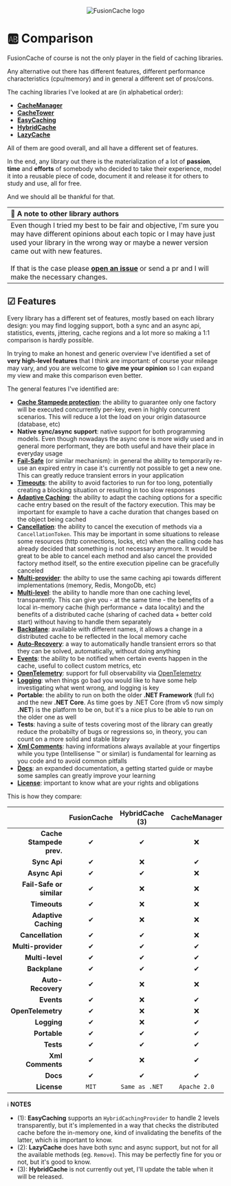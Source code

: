 <div align="center">

![FusionCache logo](logo-128x128.png)

</div>

# 🆎 Comparison

FusionCache of course is not the only player in the field of caching libraries.

Any alternative out there has different features, different performance characteristics (cpu/memory) and in general a different set of pros/cons.

The caching libraries I've looked at are (in alphabetical order):

- [**CacheManager**](https://github.com/MichaCo/CacheManager)
- [**CacheTower**](https://github.com/TurnerSoftware/CacheTower)
- [**EasyCaching**](https://github.com/dotnetcore/EasyCaching)
- [**HybridCache**](https://github.com/dotnet/aspnetcore/issues/53255)
- [**LazyCache**](https://github.com/alastairtree/LazyCache)

All of them are good overall, and all have a different set of features.

In the end, any library out there is the materialization of a lot of **passion**, **time** and **efforts** of somebody who decided to take their experience, model it into a reusable piece of code, document it and release it for others to study and use, all for free.

And we should all be thankful for that.

| 📢 A note to other library authors |
| :--- |
| Even though I tried my best to be fair and objective, I'm sure you may have different opinions about each topic or I may have just used your library in the wrong way or maybe a newer version came out with new features. <br/> <br/> If that is the case please [**open an issue**](https://github.com/ZiggyCreatures/FusionCache/issues/new/choose) or send a pr and I will make the necessary changes. |

## ☑ Features

Every library has a different set of features, mostly based on each library design: you may find logging support, both a sync and an async api, statistics, events, jittering, cache regions and a lot more so making a 1:1 comparison is hardly possible.

In trying to make an honest and generic overview I've identified a set of **very high-level features** that I think are important: of course your mileage may vary, and you are welcome to **give me your opinion** so I can expand my view and make this comparison even better.

The general features I've identified are:

- [**Cache Stampede protection**](CacheStampede.md): the ability to guarantee only one factory will be executed concurrently per-key, even in highly concurrent scenarios. This will reduce a lot the load on your origin datasource (database, etc)
- **Native sync/async support**: native support for both programming models. Even though nowadays the async one is more widly used and in general more performant, they are both useful and have their place in everyday usage
- [**Fail-Safe**](FailSafe.md) (or similar mechanism): in general the ability to temporarily re-use an expired entry in case it's currently not possible to get a new one. This can greatly reduce transient errors in your application
- [**Timeouts**](Timeouts.md): the ability to avoid factories to run for too long, potentially creating a blocking situation or resulting in too slow responses
- [**Adaptive Caching**](AdaptiveCaching.md): the ability to adapt the caching options for a specific cache entry based on the result of the factory execution. This may be important for example to have a cache duration that changes based on the object being cached
- [**Cancellation**](https://docs.microsoft.com/en-us/dotnet/standard/threading/cancellation-in-managed-threads): the ability to cancel the execution of methods via a `CancellationToken`. This may be important in some situations to release some resources (http connections, locks, etc) when the calling code has already decided that something is not necessary anymore. It would be great to be able to cancel each method and also cancel the provided factory method itself, so the entire execution pipeline can be gracefully canceled
- [**Multi-provider**](CacheLevels.md): the abilty to use the same caching api towards different implementations (memory, Redis, MongoDb, etc)
- [**Multi-level**](CacheLevels.md): the ability to handle more than one caching level, transparently. This can give you - at the same time - the benefits of a local in-memory cache (high performance + data locality) and the benefits of a distributed cache (sharing of cached data + better cold start) without having to handle them separately
- [**Backplane**](Backplane.md): available with different names, it allows a change in a distributed cache to be reflected in the local memory cache
- [**Auto-Recovery**](AutoRecovery.md): a way to automatically handle transient errors so that they can be solved, automatically, without doing anything
- [**Events**](Events.md): the ability to be notified when certain events happen in the cache, useful to collect custom metrics, etc
- [**OpenTelemetry**](OpenTelemetry.md): support for full observability via [OpenTelemetry](https://opentelemetry.io/)
- [**Logging**](Logging.md): when things go bad you would like to have some help investigating what went wrong, and logging is key
- **Portable**: the ability to run on both the older **.NET Framework** (full fx) and the new **.NET Core**. As time goes by .NET Core (from v5 now simply **.NET**) is the platform to be on, but it's a nice plus to be able to run on the older one as well
- **Tests**: having a suite of tests covering most of the library can greatly reduce the probabilty of bugs or regressions so, in theory, you can count on a more solid and stable library
- [**Xml Comments**](https://docs.microsoft.com/en-us/dotnet/csharp/codedoc): having informations always available at your fingertips while you type (Intellisense :tm: or similar) is fundamental for learning as you code and to avoid common pitfalls
- [**Docs**](docs/README.md): an expanded documentation, a getting started guide or maybe some samples can greatly improve your learning
- [**License**](../LICENSE.md): important to know what are your rights and obligations

This is how they compare:

|                          | FusionCache | HybridCache (3) | CacheManager | CacheTower | EasyCaching (1) | LazyCache (2) |
| ---:                     | :---:       | :---:        | :---:        | :---:      | :---:           |:---:          |
| **Cache Stampede prev.** | ✔          | ✔            | ❌           | ✔          | ✔              | ✔            |
| **Sync Api**             | ✔          | ❌           | ✔            | ❌         | ✔              | ✔            |
| **Async Api**            | ✔          | ✔            | ❌           | ✔          | ✔              | ⚠            |
| **Fail-Safe or similar** | ✔          | ❌           | ❌           | ❌         | ❌             | ❌           |
| **Timeouts**             | ✔          | ❌           | ❌           | ❌         | ❌             | ❌           |
| **Adaptive Caching**     | ✔          | ❌           | ❌           | ❌         | ❌             | ✔            |
| **Cancellation**         | ✔          | ✔            | ❌           | ❌         | ❌             | ❌           |
| **Multi-provider**       | ✔          | ✔            | ✔            | ✔          | ✔              | ❌           |
| **Multi-level**          | ✔          | ✔            | ✔            | ✔          | ⚠              | ❌           |
| **Backplane**            | ✔          | ✔            | ✔            | ✔          | ✔              | ❌           |
| **Auto-Recovery**        | ✔          | ❌           | ❌           | ❌         | ❌             | ❌           |
| **Events**               | ✔          | ❌           | ✔            | ❌         | ❌             | ❌           |
| **OpenTelemetry**        | ✔          | ❌           | ❌           | ❌         | ❌             | ❌           |
| **Logging**              | ✔          | ❌           | ✔            | ❌         | ✔              | ❌           |
| **Portable**             | ✔          | ✔            | ✔            | ✔          | ✔              | ✔            |
| **Tests**                | ✔          | ✔           | ✔            | ✔          | ✔              | ✔            |
| **Xml Comments**         | ✔          | ❌           | ✔            | ✔          | ✔              | ❌           |
| **Docs**                 | ✔          | ✔           | ✔            | ✔          | ✔              | ✔            |
| **License**              | `MIT`      | `Same as .NET`  | `Apache 2.0`  | `MIT`      | `MIT`           | `MIT`        |

ℹ **NOTES**
- (1): **EasyCaching** supports an `HybridCachingProvider` to handle 2 levels transparently, but it's implemented in a way that checks the distributed cache before the in-memory one, kind of invalidating the benefits of the latter, which is important to know.
- (2): **LazyCache** does have both sync and async support, but not for all the available methods (eg. `Remove`). This may be perfectly fine for you or not, but it's good to know.
- (3): **HybridCache** is not currently out yet, I'll update the table when it will be released.
